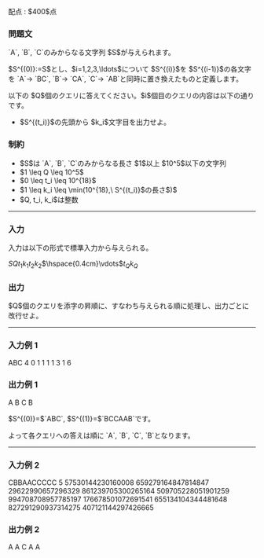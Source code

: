 
<div>

<span>

<span>

<p>
配点 : $400$点
</p>

<div>

<section>

### **問題文**

<p>
`A`, `B`, `C`のみからなる文字列 $S$が与えられます。
</p>

<p>
$S^{(0)}:=S$とし、$i=1,2,3,\ldots$について $S^{(i)}$を $S^{(i-1)}$の各文字を `A`→ `BC`, `B`→ `CA`, `C`→ `AB`と同時に置き換えたものと定義します。
</p>

<p>
以下の $Q$個のクエリに答えてください。$i$個目のクエリの内容は以下の通りです。
</p>

<ul>

<li>
$S^{(t_i)}$の先頭から $k_i$文字目を出力せよ。
</li>

</ul>

</section>

</div>

<div>

<section>

### **制約**

<ul>

<li>
$S$は `A`, `B`, `C`のみからなる長さ $1$以上 $10^5$以下の文字列
</li>

<li>
$1 \leq Q \leq 10^5$
</li>

<li>
$0 \leq t_i \leq 10^{18}$
</li>

<li>
$1 \leq k_i \leq \min(10^{18},\ S^{(t_i)}$の長さ$)$
</li>

<li>
$Q, t_i, k_i$は整数 
</li>

</ul>

</section>

</div>

---

<div>

<div>

<section>

### **入力**

<p>
入力は以下の形式で標準入力から与えられる。
</p>

<div>

$S$$Q$$t_1$$k_1$$t_2$$k_2$$\hspace{0.4cm}\vdots$$t_Q$$k_Q$
</div>

</section>

</div>

<div>

<section>

### **出力**

<p>
$Q$個のクエリを添字の昇順に、すなわち与えられる順に処理し、出力ごとに改行せよ。
</p>

</section>

</div>

</div>

---

<div>

<section>

### **入力例 1**

<div>

ABC
4
0 1
1 1
1 3
1 6

</div>

</section>

</div>

<div>

<section>

### **出力例 1**

<div>

A
B
C
B

</div>

<p>
$S^{(0)}=$`ABC`, $S^{(1)}=$`BCCAAB`です。
</p>

<p>
よって各クエリへの答えは順に `A`, `B`, `C`, `B`となります。
</p>

</section>

</div>

---

<div>

<section>

### **入力例 2**

<div>

CBBAACCCCC
5
57530144230160008 659279164847814847
29622990657296329 861239705300265164
509705228051901259 994708708957785197
176678501072691541 655134104344481648
827291290937314275 407121144297426665

</div>

</section>

</div>

<div>

<section>

### **出力例 2**

<div>

A
A
C
A
A

</div>

</section>

</div>

</span>

</span>

</div>
